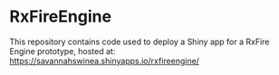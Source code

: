 # RxFireEngine

This repository contains code used to deploy a Shiny app for a RxFire Engine prototype, hosted at: https://savannahswinea.shinyapps.io/rxfireengine/
